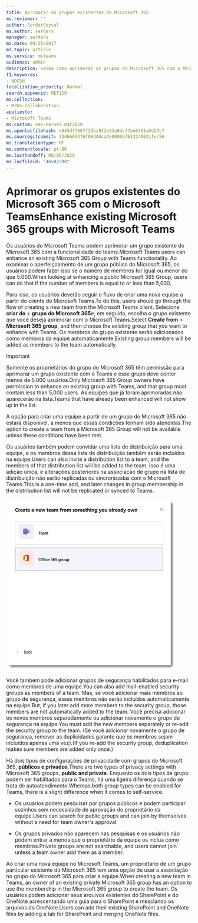 ```yaml
---
title: Aprimorar os grupos existentes do Microsoft 365
ms.reviewer: ''
author: SerdarSoysal
ms.author: serdars
manager: serdars
ms.date: 09/25/2017
ms.topic: article
ms.service: msteams
audience: admin
description: Saiba como aprimorar os grupos do Microsoft 365 com o Microsoft Teams ao convidar uma lista de distribuição a uma equipe, adicionar grupos de segurança habilitados para email e muito mais.
f1.keywords:
- NOCSH
localization_priority: Normal
search.appverid: MET150
ms.collection:
- M365-collaboration
appliesto:
- Microsoft Teams
ms.custom: seo-marvel-mar2020
ms.openlocfilehash: d845dff067f23bc923b53a0dcf7ee6351a5d24c7
ms.sourcegitcommit: 43d66693f6f08d4dcade0095bf613240031fec56
ms.translationtype: MT
ms.contentlocale: pt-BR
ms.lasthandoff: 08/06/2020
ms.locfileid: "46582298"
---
```

<a name="enhance-existing-microsoft-365-groups-with-microsoft-teams"></a><span data-ttu-id="c6c1d-103">Aprimorar os grupos existentes do Microsoft 365 com o Microsoft Teams</span><span class="sxs-lookup"><span data-stu-id="c6c1d-103">Enhance existing Microsoft 365 groups with Microsoft Teams</span></span>
=======================================================

<span data-ttu-id="c6c1d-104">Os usuários do Microsoft Teams podem aprimorar um grupo existente do Microsoft 365 com a funcionalidade do teams.</span><span class="sxs-lookup"><span data-stu-id="c6c1d-104">Microsoft Teams users can enhance an existing Microsoft 365 Group with Teams functionality.</span></span> <span data-ttu-id="c6c1d-105">Ao examinar o aperfeiçoamento de um grupo público do Microsoft 365, os usuários podem fazer isso se o número de membros for igual ou menor do que 5.000.</span><span class="sxs-lookup"><span data-stu-id="c6c1d-105">When looking at enhancing a public Microsoft 365 Group, users can do that if the number of members is equal to or less than 5,000.</span></span>

<span data-ttu-id="c6c1d-106">Para isso, os usuários deverão seguir o fluxo de criar uma nova equipe a partir do cliente do Microsoft Teams.</span><span class="sxs-lookup"><span data-stu-id="c6c1d-106">To do this, users should go through the flow of creating a new team from the Microsoft Teams client.</span></span> <span data-ttu-id="c6c1d-107">Selecione **criar do**  >  **grupo do Microsoft 365**e, em seguida, escolha o grupo existente que você deseja aprimorar com o Microsoft Teams.</span><span class="sxs-lookup"><span data-stu-id="c6c1d-107">Select **Create from** > **Microsoft 365 group**, and then choose the existing group that you want to enhance with Teams.</span></span> <span data-ttu-id="c6c1d-108">Os membros do grupo existente serão adicionados como membros da equipe automaticamente.</span><span class="sxs-lookup"><span data-stu-id="c6c1d-108">Existing group members will be added as members to the team automatically.</span></span>

> [!IMPORTANT]
> <span data-ttu-id="c6c1d-109">Somente os proprietários do grupo do Microsoft 365 têm permissão para aprimorar um grupo existente com o Teams e esse grupo deve conter menos de 5.000 usuários.</span><span class="sxs-lookup"><span data-stu-id="c6c1d-109">Only Microsoft 365 Group owners have permission to enhance an existing group with Teams, and that group must contain less than 5,000 users.</span></span> <span data-ttu-id="c6c1d-110">As equipes que já foram aprimoradas não aparecerão na lista.</span><span class="sxs-lookup"><span data-stu-id="c6c1d-110">Teams that have already been enhanced will not show up in the list.</span></span>
>
><span data-ttu-id="c6c1d-111">A opção para criar uma equipe a partir de um grupo do Microsoft 365 não estará disponível, a menos que essas condições tenham sido atendidas.</span><span class="sxs-lookup"><span data-stu-id="c6c1d-111">The option to create a team from a Microsoft 365 Group will not be available unless these conditions have been met.</span></span>

<span data-ttu-id="c6c1d-112">Os usuários também podem convidar uma lista de distribuição para uma equipe, e os membros dessa lista de distribuição também serão incluídos na equipe.</span><span class="sxs-lookup"><span data-stu-id="c6c1d-112">Users can also invite a distribution list to a team, and the members of that distribution list will be added to the team.</span></span> <span data-ttu-id="c6c1d-113">Isso é uma adição única, e alterações posteriores na associação de grupo na lista de distribuição não serão replicadas ou sincronizadas com o Microsoft Teams.</span><span class="sxs-lookup"><span data-stu-id="c6c1d-113">This is a one-time add, and later changes in group membership in the distribution list will not be replicated or synced to Teams.</span></span>

![Captura de tela da opção para criar uma equipe a partir de um grupo do Microsoft 365.](media/Enhance_Existing_Office_365_groups_with_Microsoft_Teams_image2.png)

<span data-ttu-id="c6c1d-115">Você também pode adicionar grupos de segurança habilitados para e-mail como membros de uma equipe.</span><span class="sxs-lookup"><span data-stu-id="c6c1d-115">You can also add mail-enabled security groups as members of a team.</span></span> <span data-ttu-id="c6c1d-116">Mas, se você adicionar mais membros ao grupo de segurança, esses membros não serão incluídos automaticamente na equipe.</span><span class="sxs-lookup"><span data-stu-id="c6c1d-116">But, if you later add more members to the security group, those members are not automatically added to the team.</span></span> <span data-ttu-id="c6c1d-117">Você precisa adicionar os novos membros separadamente ou adicionar novamente o grupo de segurança na equipe.</span><span class="sxs-lookup"><span data-stu-id="c6c1d-117">You must add the new members separately or re-add the security group to the team.</span></span> <span data-ttu-id="c6c1d-118">(Se você adicionar novamente o grupo de segurança, remover as duplicidades garante que os membros sejam incluídos apenas uma vez).</span><span class="sxs-lookup"><span data-stu-id="c6c1d-118">(If you re-add the security group, deduplication makes sure members are added only once.)</span></span>

<span data-ttu-id="c6c1d-119">Há dois tipos de configurações de privacidade com grupos do Microsoft 365, **públicos e privados**.</span><span class="sxs-lookup"><span data-stu-id="c6c1d-119">There are two types of privacy settings with Microsoft 365 groups, **public and private**.</span></span> <span data-ttu-id="c6c1d-120">Enquanto os dois tipos de grupo podem ser habilitados para o Teams, há uma ligeira diferença quando se trata de autoatendimento.</span><span class="sxs-lookup"><span data-stu-id="c6c1d-120">Whereas both group types can be enabled for Teams, there is a slight difference when it comes to self-service.</span></span>

-   <span data-ttu-id="c6c1d-121">Os usuários podem pesquisar por grupos públicos e podem participar sozinhos sem necessidade de aprovação do proprietário da equipe.</span><span class="sxs-lookup"><span data-stu-id="c6c1d-121">Users can search for public groups and can join by themselves without a need for team owner's approval.</span></span>

-   <span data-ttu-id="c6c1d-122">Os grupos privados não aparecem nas pesquisas e os usuários não podem entrar a menos que o proprietário da equipe os inclua como membros.</span><span class="sxs-lookup"><span data-stu-id="c6c1d-122">Private groups are not searchable, and users cannot join unless a team owner add them as a member.</span></span>

<span data-ttu-id="c6c1d-123">Ao criar uma nova equipe no Microsoft Teams, um proprietário de um grupo particular existente do Microsoft 365 tem uma opção de usar a associação no grupo do Microsoft 365 para criar a equipe.</span><span class="sxs-lookup"><span data-stu-id="c6c1d-123">When creating a new team in Teams, an owner of an existing private Microsoft 365 group has an option to use the membership in the Microsoft 365 group to create the team.</span></span> <span data-ttu-id="c6c1d-124">Os usuários podem adicionar seus arquivos existentes do SharePoint e do OneNote acrescentando uma guia para o SharePoint e mesclando os arquivos do OneNote.</span><span class="sxs-lookup"><span data-stu-id="c6c1d-124">Users can add their existing SharePoint and OneNote files by adding a tab for SharePoint and merging OneNote files.</span></span>
